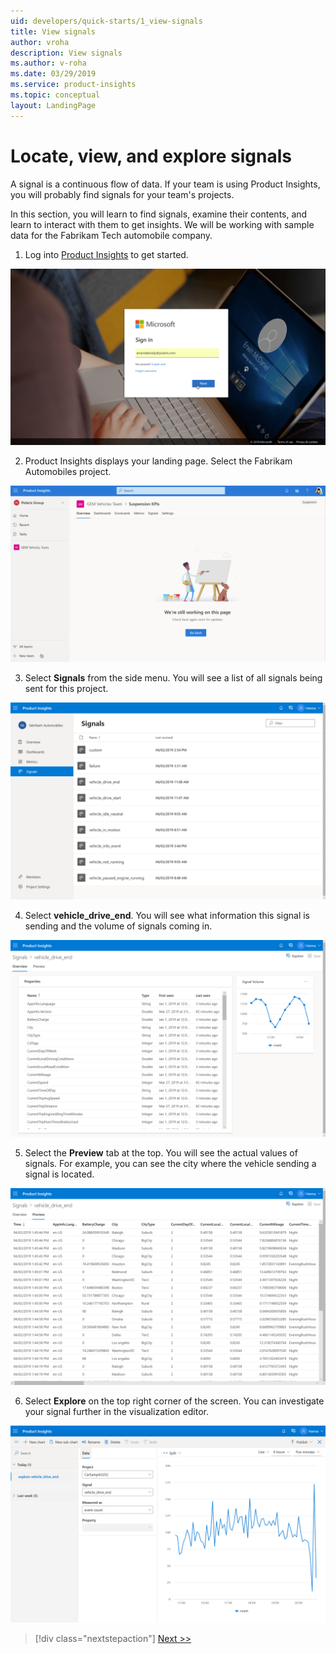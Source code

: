 ```yaml
---
uid: developers/quick-starts/1_view-signals
title: View signals
author: vroha
description: View signals
ms.author: v-roha
ms.date: 03/29/2019
ms.service: product-insights
ms.topic: conceptual
layout: LandingPage
---
```


# Locate, view, and explore signals 

A signal is a continuous flow of data. If your team is using Product Insights, you will probably find signals for your team's projects. 

In this section, you will learn to find signals, examine their contents, and learn to interact with them to get insights. We will be working with sample data for the Fabrikam Tech automobile company. 

1. Log into [Product Insights](pi.dynamics.com) to get started.

![Login page](1_Login.PNG)

2. Product Insights displays your landing page. Select the Fabrikam Automobiles project. 

![Landing page](1_LandingPage.PNG)

3. Select **Signals** from the side menu. You will see a list of all signals being sent for this project. 

![Signals page](1_Signals.PNG)

4. Select **vehicle_drive_end**. You will see what information this signal is sending and the volume of signals coming in. 

![Signal details page](1_Signal_detail1.PNG)

5. Select the **Preview** tab at the top. You will see the actual values of signals. For example, you can see the city where the vehicle sending a signal is located. 

![Signal details page](1_Signal_detail2.PNG)

6. Select **Explore** on the top right corner of the screen. You can investigate your signal further in the visualization editor. 

![Signal details page](1_Explore.PNG)

> [!div class="nextstepaction"]
> [Next >>](1_1_find.md)

